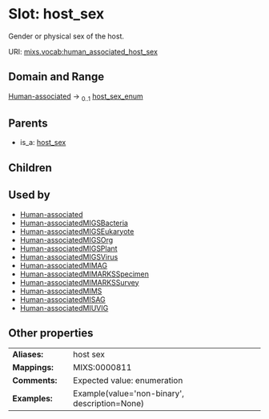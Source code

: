 
# Slot: host_sex


Gender or physical sex of the host.

URI: [mixs.vocab:human_associated_host_sex](https://w3id.org/mixs/vocab/human_associated_host_sex)


## Domain and Range

[Human-associated](Human-associated.md) &#8594;  <sub>0..1</sub> [host_sex_enum](host_sex_enum.md)

## Parents

 *  is_a: [host_sex](host_sex.md)

## Children


## Used by

 * [Human-associated](Human-associated.md)
 * [Human-associatedMIGSBacteria](Human-associatedMIGSBacteria.md)
 * [Human-associatedMIGSEukaryote](Human-associatedMIGSEukaryote.md)
 * [Human-associatedMIGSOrg](Human-associatedMIGSOrg.md)
 * [Human-associatedMIGSPlant](Human-associatedMIGSPlant.md)
 * [Human-associatedMIGSVirus](Human-associatedMIGSVirus.md)
 * [Human-associatedMIMAG](Human-associatedMIMAG.md)
 * [Human-associatedMIMARKSSpecimen](Human-associatedMIMARKSSpecimen.md)
 * [Human-associatedMIMARKSSurvey](Human-associatedMIMARKSSurvey.md)
 * [Human-associatedMIMS](Human-associatedMIMS.md)
 * [Human-associatedMISAG](Human-associatedMISAG.md)
 * [Human-associatedMIUVIG](Human-associatedMIUVIG.md)

## Other properties

|  |  |  |
| --- | --- | --- |
| **Aliases:** | | host sex |
| **Mappings:** | | MIXS:0000811 |
| **Comments:** | | Expected value: enumeration |
| **Examples:** | | Example(value='non-binary', description=None) |

